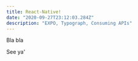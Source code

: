 ```yaml
---
title: React-Native!
date: "2020-09-27T23:12:03.284Z"
description: "EXPO, Typograph, Consuming APIs"
---
```


Bla bla

See ya'